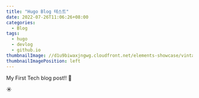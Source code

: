 ```yaml
---
title: "Hugo Blog 테스트"
date: 2022-07-26T11:06:26+08:00
categories:
  - Blog
tags:
  - hugo
  - devlog
  - github.io
thumbnailImage: //d1u9biwaxjngwg.cloudfront.net/elements-showcase/vintage-140.jpg
thumbnailImagePosition: left
---
```


My First Tech blog post!! 🎉

:sunny:
